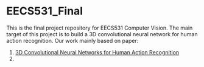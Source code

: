 # EECS531_Final

This is the final project repository for EECS531 Computer Vision. The main target of this project is to build a 3D convolutional neural network for human action recognition. Our work mainly based on paper:

1. [3D Convolutional Neural Networks for Human Action Recognition](https://ieeexplore.ieee.org/document/6165309/)
2. ​

